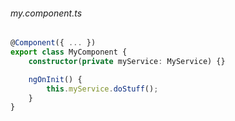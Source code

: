 ###### my.component.ts
```typescript
@Component({ ... })
export class MyComponent {
    constructor(private myService: MyService) {}

    ngOnInit() {
        this.myService.doStuff();
    }
}
```